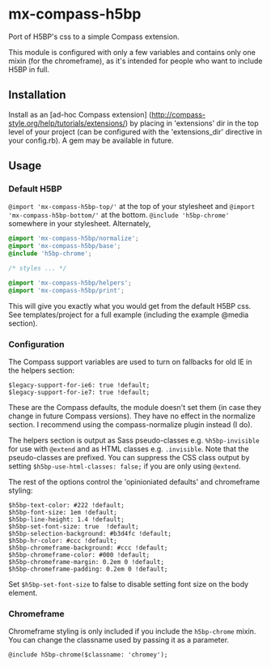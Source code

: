 mx-compass-h5bp
===============

Port of H5BP's css to a simple Compass extension.

This module is configured with only a few variables and contains only one mixin
(for the chromeframe), as it's intended for people who want to include H5BP
in full.


Installation
------------

Install as an
[ad-hoc Compass extension] (http://compass-style.org/help/tutorials/extensions/)
by placing in 'extensions' dir in the top level of your project (can be
configured with the 'extensions_dir' directive in your config.rb). A gem may be
available in future.


Usage
-----

### Default H5BP

`@import 'mx-compass-h5bp-top/'` at the top of your stylesheet and
`@import 'mx-compass-h5bp-bottom/'` at the bottom. `@include 'h5bp-chrome'`
somewhere in your stylesheet. Alternately,

```scss
@import 'mx-compass-h5bp/normalize';
@import 'mx-compass-h5bp/base';
@include 'h5bp-chrome';

/* styles ... */

@import 'mx-compass-h5bp/helpers';
@import 'mx-compass-h5bp/print';
```

This will give you exactly what you would get from the default H5BP css. See
templates/project for a full example (including the example @media section).


### Configuration

The Compass support variables are used to turn on fallbacks for old IE in the
helpers section:

```
$legacy-support-for-ie6: true !default;
$legacy-support-for-ie7: true !default;
```

These are the Compass defaults, the module doesn't set them (in case they
change in future Compass versions).  They have no effect in the normalize
section. I recommend using the compass-normalize plugin instead (I do).

The helpers section is output as Sass pseudo-classes e.g. `%h5bp-invisible` for
use with `@extend` and as HTML classes e.g. `.invisible`. Note that the
pseudo-classes are prefixed. You can suppress the CSS class output by setting
`$h5bp-use-html-classes: false;` if you are only using `@extend`.

The rest of the options control the 'opinioniated defaults' and
chromeframe styling:

```
$h5bp-text-color: #222 !default;
$h5bp-font-size: 1em !default;
$h5bp-line-height: 1.4 !default;
$h5bp-set-font-size: true  !default;
$h5bp-selection-background: #b3d4fc !default;
$h5bp-hr-color: #ccc !default;
$h5bp-chromeframe-background: #ccc !default;
$h5bp-chromeframe-color: #000 !default;
$h5bp-chromeframe-margin: 0.2em 0 !default;
$h5bp-chromeframe-padding: 0.2em 0 !default;
```

Set `$h5bp-set-font-size` to false to disable setting font size on the body element.


### Chromeframe

Chromeframe styling is only included if you include the `h5bp-chrome` mixin.
You can change the classname used by passing it as a parameter.

`@include h5bp-chrome($classname: 'chromey');`
